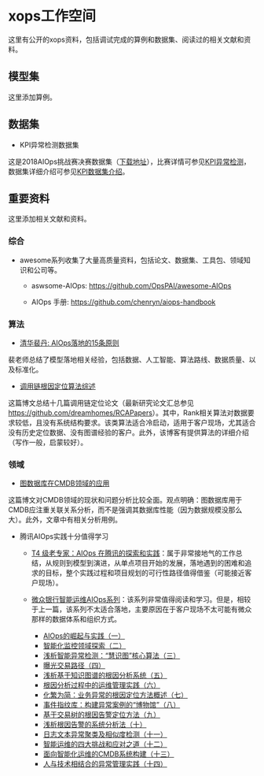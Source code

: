 # xops工作空间
这里有公开的xops资料，包括调试完成的算例和数据集、阅读过的相关文献和资料。

## 模型集
这里添加算例。

## 数据集
* KPI异常检测数据集

这是2018AIOps挑战赛决赛数据集（[下载地址](https://github.com/NetManAIOps/KPI-Anomaly-Detection/tree/master/Finals_dataset)），比赛详情可参见[KPI异常检测](https://competition.aiops-challenge.com/home/competition/1484452272200032281)，数据集详细介绍可参见[KPI数据集介绍](https://github.com/transcope/xopshub/tree/main/data/README.md)。

## 重要资料
这里添加相关文献和资料。

### 综合
* awesome系列收集了大量高质量资料，包括论文、数据集、工具包、领域知识和公司等。

	* aswsome-AIOps: <https://github.com/OpsPAI/awesome-AIOps>

 	* AIOps 手册: <https://github.com/chenryn/aiops-handbook>

### 算法
* [清华裴丹: AIOps落地的15条原则](https://bizseer.com/index.php?m=content&c=index&a=show&catid=26&id=63)

裴老师总结了模型落地相关经验，包括数据、人工智能、算法路线、数据质量、以及标准化。

* [调用链根因定位算法综述](https://dreamhomes.top/posts/202204281516/)

这篇博文总结十几篇调用链定位论文（最新研究论文汇总参见 <https://github.com/dreamhomes/RCAPapers>）。其中，Rank相关算法对数据要求较低，且没有系统结构要求。该类算法适合冷启动，适用于客户现场，尤其适合没有历史定位数据、没有图谱经验的客户。此外，该博客有提供算法的详细介绍（写作一般，启蒙较好）。

### 领域
* [图数据库在CMDB领域的应用](https://blog.csdn.net/joy0921/article/details/80132195?ops_request_misc=%257B%2522request%255Fid%2522%253A%2522165441247416781685349172%2522%252C%2522scm%2522%253A%252220140713.130102334..%2522%257D&request_id=165441247416781685349172&biz_id=0&utm_medium=distribute.pc_search_result.none-task-blog-2~all~baidu_landing_v2~default-1-80132195-null-null.142^v11^pc_search_result_control_group,157^v13^control&utm_term=GRAPH+CMDB&spm=1018.2226.3001.4187)

这篇博文对CMDB领域的现状和问题分析比较全面。观点明确：图数据库用于CMDB应注重关联关系分析，而不是强调其数据库性能（因为数据规模没那么大）。此外，文章中有相关分析用例。

* 腾讯AIOps实践十分值得学习
	* [T4 级老专家：AIOps 在腾讯的探索和实践](https://cloud.tencent.com/developer/article/1362329)：属于非常接地气的工作总结，从规则到模型到演进，从单点项目开始的发展，落地遇到的困难和追求的目标，整个实践过程和项目规划的可行性路径值得借鉴（可能接近客户现场）。
	
	* [微众银行智能运维AIOps系列](https://www.zhihu.com/column/c_1256866843375628288)：该系列非常值得阅读和学习。但是，相较于上一篇，该系列不太适合落地，主要原因在于客户现场不太可能有微众那样的数据体系和组织方式。
 		* [AIOps的崛起与实践（一）](https://zhuanlan.zhihu.com/p/149095384) 
		* [智能化监控领域探索（二）](https://zhuanlan.zhihu.com/p/149250335)
		* [浅析智能异常检测：“慧识图”核心算法（三）](https://zhuanlan.zhihu.com/p/150316014)
		* [曝光交易路径（四）](https://zhuanlan.zhihu.com/p/154136946)
		* [浅析基于知识图谱的根因分析系统（五）](https://zhuanlan.zhihu.com/p/158059486)
		* [根因分析过程中的运维管理实践（六）](https://zhuanlan.zhihu.com/p/160767387)
		* [化繁为简：业务异常的根因定位方法概述（七）](https://zhuanlan.zhihu.com/p/162892617)
		* [事件指纹库：构建异常案例的“博物馆”（八）](https://zhuanlan.zhihu.com/p/166219885)
		* [基于交易树的根因告警定位方法（九）](https://zhuanlan.zhihu.com/p/178641464)
		* [浅析根因告警的系统分析法（十）](https://zhuanlan.zhihu.com/p/188634867)
		* [日志文本异常聚类及相似度检测（十一）](https://zhuanlan.zhihu.com/p/198918542)
		* [智能运维的四大挑战和应对之道（十二）](https://zhuanlan.zhihu.com/p/228201211)
		* [面向智能化运维的CMDB系统构建（十三）](https://zhuanlan.zhihu.com/p/250155094)
		* [人与技术相结合的异常管理实践（十四）](https://zhuanlan.zhihu.com/p/260758775)
